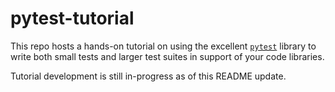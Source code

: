 # pytest-tutorial

This repo hosts a hands-on tutorial on using the excellent [`pytest`](https://docs.pytest.org/en/latest/) library to write both small tests and larger test suites in support of your code libraries.

Tutorial development is still in-progress as of this README update.

